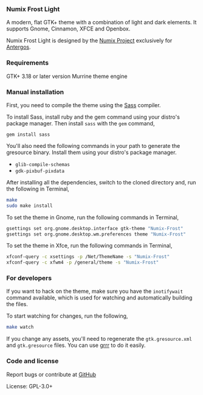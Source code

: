 ### Numix Frost Light
A modern, flat GTK+ theme with a combination of light and dark elements. It supports Gnome, Cinnamon, XFCE and Openbox.

Numix Frost Light is designed by the [Numix Project](http://numixproject.org) exclusively for [Antergos](http://antergos.com).

### Requirements
GTK+ 3.18 or later version
Murrine theme engine

### Manual installation

First, you need to compile the theme using the [Sass](http://sass-lang.com/) compiler.

To install Sass, install ruby and the gem command using your distro's package manager. Then install `sass` with the `gem` command,

`gem install sass`

You'll also need the following commands in your path to generate the gresource binary. Install them using your distro's package manager.

* `glib-compile-schemas`
* `gdk-pixbuf-pixdata`

After installing all the dependencies, switch to the cloned directory and, run the following in Terminal,

```sh
make
sudo make install
```

To set the theme in Gnome, run the following commands in Terminal,

```sh
gsettings set org.gnome.desktop.interface gtk-theme "Numix-Frost"
gsettings set org.gnome.desktop.wm.preferences theme "Numix-Frost"
```

To set the theme in Xfce, run the following commands in Terminal,

```sh
xfconf-query -c xsettings -p /Net/ThemeName -s "Numix-Frost"
xfconf-query -c xfwm4 -p /general/theme -s "Numix-Frost"
```

### For developers

If you want to hack on the theme, make sure you have the `inotifywait` command available, which is used for watching and automatically building the files.

To start watching for changes, run the following,

```sh
make watch
```

If you change any assets, you'll need to regenerate the `gtk.gresource.xml` and `gtk.gresource` files. You can use [grrr](https://github.com/satya164/grrr) to do it easily.

### Code and license

Report bugs or contribute at [GitHub](https://github.com/shimmerproject/Numix)

License: GPL-3.0+
